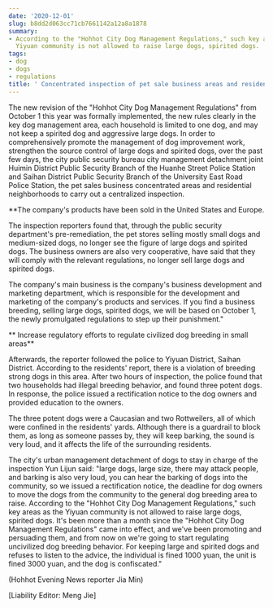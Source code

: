 ```yaml
---
date: '2020-12-01'
slug: b8dd2d063cc71cb7661142a12a8a1878
summary:
- According to the "Hohhot City Dog Management Regulations," such key areas as the
  Yiyuan community is not allowed to raise large dogs, spirited dogs.
tags:
- dog
- dogs
- regulations
title: ' Concentrated inspection of pet sale business areas and residential communities. '
---
```


 The new revision of the "Hohhot City Dog Management Regulations" from October 1 this year was formally implemented, the new rules clearly in the key dog management area, each household is limited to one dog, and may not keep a spirited dog and aggressive large dogs. In order to comprehensively promote the management of dog improvement work, strengthen the source control of large dogs and spirited dogs, over the past few days, the city public security bureau city management detachment joint Huimin District Public Security Branch of the Huanhe Street Police Station and Saihan District Public Security Branch of the University East Road Police Station, the pet sales business concentrated areas and residential neighborhoods to carry out a centralized inspection.

**The company's products have been sold in the United States and Europe.



The inspection reporters found that, through the public security department's pre-remediation, the pet stores selling mostly small dogs and medium-sized dogs, no longer see the figure of large dogs and spirited dogs. The business owners are also very cooperative, have said that they will comply with the relevant regulations, no longer sell large dogs and spirited dogs.

The company's main business is the company's business development and marketing department, which is responsible for the development and marketing of the company's products and services. If you find a business breeding, selling large dogs, spirited dogs, we will be based on October 1, the newly promulgated regulations to step up their punishment."

** Increase regulatory efforts to regulate civilized dog breeding in small areas**

Afterwards, the reporter followed the police to Yiyuan District, Saihan District. According to the residents' report, there is a violation of breeding strong dogs in this area. After two hours of inspection, the police found that two households had illegal breeding behavior, and found three potent dogs. In response, the police issued a rectification notice to the dog owners and provided education to the owners.

The three potent dogs were a Caucasian and two Rottweilers, all of which were confined in the residents' yards. Although there is a guardrail to block them, as long as someone passes by, they will keep barking, the sound is very loud, and it affects the life of the surrounding residents.

The city's urban management detachment of dogs to stay in charge of the inspection Yun Lijun said: "large dogs, large size, there may attack people, and barking is also very loud, you can hear the barking of dogs into the community, so we issued a rectification notice, the deadline for dog owners to move the dogs from the community to the general dog breeding area to raise. According to the "Hohhot City Dog Management Regulations," such key areas as the Yiyuan community is not allowed to raise large dogs, spirited dogs. It's been more than a month since the "Hohhot City Dog Management Regulations" came into effect, and we've been promoting and persuading them, and from now on we're going to start regulating uncivilized dog breeding behavior. For keeping large and spirited dogs and refuses to listen to the advice, the individual is fined 1000 yuan, the unit is fined 3000 yuan, and the dog is confiscated."

(Hohhot Evening News reporter Jia Min)

[Liability Editor: Meng Jie]

 
        